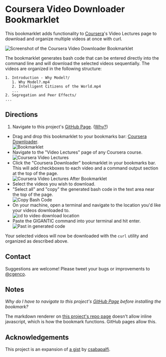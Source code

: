 <style>
  img{display:block;}
.done{
  text-decoration: line-through;
}
</style>

# Coursera Video Downloader Bookmarklet

This bookmarklet adds functionality to [Coursera](http://coursera.org)'s Video Lectures page to download and organize multiple videos at once with curl.

 ![Screenshot of the Coursera Video Downloader Bookmarklet](https://github.com/christiangenco/Coursera-Video-Downloader-Bookmarklet/raw/master/screenshots/coursera_videos_after_bookmarklet.png)

The bookmarklet generates bash code that can be entered directly into the command line and will download the selected videos sequentially. The videos are organized in the following structure:

    1. Introduction - Why Model?/
       1. Why Model?.mp4
       2. Intelligent Citizens of the World.mp4
       ...
    2. Segregation and Peer Effects/
    ...

## Directions

1. <span id="step1" class="">Navigate to this project's [GitHub Page](http://christiangenco.github.com/Coursera-Video-Downloader-Bookmarklet#step2). ([Why?](#why_github_pages))</span>
* <a name="step2"></a>Drag and drop this bookmarklet to your bookmarks bar: <a href="javascript:((function()%7Bvar%20s%3Ddocument.createElement('script')%3Bs.setAttribute('type'%2C'text%2Fjavascript')%3Bs.setAttribute('charset'%2C'UTF-8')%3Bs.setAttribute('src'%2C%22https%3A%2F%2Fraw.github.com%2Fchristiangenco%2FCoursera-Video-Downloader-Bookmarklet%2Fmaster%2Fcoursera_downloader.js%22)%3Bdocument.documentElement.appendChild(s)%3B%7D)())">Coursera Downloader</a>.
   ![Bookmarklet](https://github.com/christiangenco/Coursera-Video-Downloader-Bookmarklet/raw/master/screenshots/bookmarklet.png)
* Navigate to the "Video Lectures" page of any Coursera course.
  ![Coursera Video Lectures](https://github.com/christiangenco/Coursera-Video-Downloader-Bookmarklet/raw/master/screenshots/coursera_videos_page.png)
* Click the "Coursera Downloader" bookmarklet in your bookmarks bar. This will add checkboxes to each video and a command output section at the top of the page.
  ![Coursera Video Lectures After Bookmarklet](https://github.com/christiangenco/Coursera-Video-Downloader-Bookmarklet/raw/master/screenshots/coursera_videos_after_bookmarklet.png)
* Select the videos you wish to download.
* "Select all" and "copy" the generated bash code in the text area near the top of the page.
  ![Copy Bash Code](https://github.com/christiangenco/Coursera-Video-Downloader-Bookmarklet/raw/master/screenshots/copy_code.png)
* On your machine, open a terminal and navigate to the location you'd like your videos downloaded to.
  ![cd to video download location](https://github.com/christiangenco/Coursera-Video-Downloader-Bookmarklet/raw/master/screenshots/cd_to_folder.png)
* Paste the GIGANTIC command into your terminal and hit enter.
  ![Past in generated code](https://github.com/christiangenco/Coursera-Video-Downloader-Bookmarklet/raw/master/screenshots/terminal.png)

Your selected videos will now be downloaded with the `curl` utility and organized as described above.

## Contact

Suggestions are welcome! Please tweet your bugs or improvements to [@cgenco](http://twitter.com/cgenco).

## Notes

<a name="why_github_pages"></a>*Why do I have to navigate to this project's [GitHub Page](http://christiangenco.github.com/Coursera-Video-Downloader-Bookmarklet) before installing the bookmark?*

The markdown renderer on [this project's repo page](https://github.com/christiangenco/Coursera-Video-Downloader-Bookmarklet) doesn't allow inline javascript, which is how the bookmark functions. GitHub pages allow this.

## Acknowledgements

This project is an expansion of [a gist](https://gist.github.com/1989008) by [csabapalfi](https://gist.github.com/csabapalfi).


<script type="text/javascript">
var e = document.getElementById("step1");
e.setAttribute("class", "done"); //For Most Browsers
e.setAttribute("className", "done"); //For IE; harmless to other browsers.
</script>

<script type="text/javascript">

  var _gaq = _gaq || [];
  _gaq.push(['_setAccount', 'UA-30513002-1']);
  _gaq.push(['_trackPageview']);

  (function() {
    var ga = document.createElement('script'); ga.type = 'text/javascript'; ga.async = true;
    ga.src = ('https:' == document.location.protocol ? 'https://ssl' : 'http://www') + '.google-analytics.com/ga.js';
    var s = document.getElementsByTagName('script')[0]; s.parentNode.insertBefore(ga, s);
  })();

</script>

<!-- <a href="https://github.com/christiangenco/Coursera-Video-Downloader-Bookmarklet"><img style="position: absolute; top: 0; right: 0; border: 0;" src="http://s3.amazonaws.com/github/ribbons/forkme_right_darkblue_121621.png" alt="Fork me on GitHub" /></a>

  <div id="container">

    <div class="download">
      <a href="https://github.com/christiangenco/Coursera-Video-Downloader-Bookmarklet/zipball/master">
        <img border="0" width="90" src="https://github.com/images/modules/download/zip.png"></a>
      <a href="https://github.com/christiangenco/Coursera-Video-Downloader-Bookmarklet/tarball/master">
        <img border="0" width="90" src="https://github.com/images/modules/download/tar.png"></a>
    </div>

          get the source code on GitHub : <a href="https://github.com/christiangenco/Coursera-Video-Downloader-Bookmarklet">christiangenco/Coursera-Video-Downloader-Bookmarklet</a>

 -->


